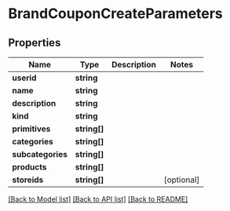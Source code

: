 # BrandCouponCreateParameters

## Properties
Name | Type | Description | Notes
------------ | ------------- | ------------- | -------------
**userid** | **string** |  | 
**name** | **string** |  | 
**description** | **string** |  | 
**kind** | **string** |  | 
**primitives** | **string[]** |  | 
**categories** | **string[]** |  | 
**subcategories** | **string[]** |  | 
**products** | **string[]** |  | 
**storeids** | **string[]** |  | [optional] 

[[Back to Model list]](../README.md#documentation-for-models) [[Back to API list]](../README.md#documentation-for-api-endpoints) [[Back to README]](../README.md)


